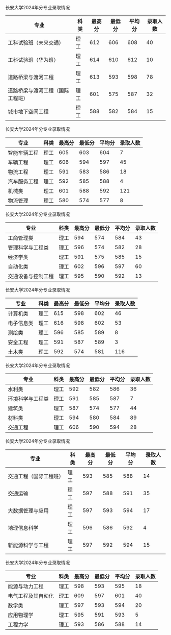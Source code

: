 长安大学2024年分专业录取情况

| **专业**                         | **科类** | **最高分** | **最低分** | **平均分** | **录取人数** |
| -------------------------------- | -------- | ---------- | ---------- | ---------- | ------------ |
| 工科试验班（未来交通）           | 理工     | 612        | 606        | 608        | 40           |
| 工科试验班（华为班）             | 理工     | 614        | 610        | 612        | 10           |
| 道路桥梁与渡河工程               | 理工     | 613        | 593        | 598        | 78           |
| 道路桥梁与渡河工程（国际工程班） | 理工     | 601        | 575        | 587        | 32           |
| 城市地下空间工程                 | 理工     | 588        | 582        | 584        | 15           |

长安大学2024年分专业录取情况

| 专业         | **科类** | **最高分** | **最低分** | **平均分** | **录取人数** |
| ------------ | -------- | ---------- | ---------- | ---------- | ------------ |
| 智能车辆工程 | 理工     | 605        | 603        | 604        | 7            |
| 车辆工程     | 理工     | 606        | 594        | 597        | 45           |
| 物流工程     | 理工     | 591        | 583        | 586        | 18           |
| 汽车服务工程 | 理工     | 592        | 585        | 588        | 4            |
| 机械类       | 理工     | 601        | 588        | 592        | 121          |
| 物流管理     | 理工     | 580        | 574        | 577        | 8            |

长安大学2024年分专业录取情况

| 专业               | **科类** | **最高分** | **最低分** | **平均分** | **录取人数** |
| ------------------ | -------- | ---------- | ---------- | ---------- | ------------ |
| 工商管理类         | 理工     | 594        | 574        | 584        | 43           |
| 管理科学与工程类   | 理工     | 596        | 574        | 582        | 28           |
| 经济学类           | 理工     | 591        | 575        | 585        | 15           |
| 自动化类           | 理工     | 602        | 596        | 597        | 60           |
| 交通设备与控制工程 | 理工     | 595        | 590        | 592        | 13           |

长安大学2024年分专业录取情况

| 专业       | **科类** | **最高分** | **最低分** | **平均分** | **录取人数** |
| ---------- | -------- | ---------- | ---------- | ---------- | ------------ |
| 计算机类   | 理工     | 615        | 598        | 602        | 46           |
| 电子信息类 | 理工     | 616        | 598        | 602        | 53           |
| 测绘类     | 理工     | 596        | 585        | 589        | 8            |
| 安全工程   | 理工     | 591        | 587        | 589        | 3            |
| 土木类     | 理工     | 592        | 574        | 581        | 116          |

长安大学2024年分专业录取情况

| 专业             | **科类** | **最高分** | **最低分** | **平均分** | **录取人数** |
| ---------------- | -------- | ---------- | ---------- | ---------- | ------------ |
| 水利类           | 理工     | 592        | 582        | 586        | 36           |
| 环境科学与工程类 | 理工     | 591        | 585        | 587        | 7            |
| 建筑类           | 理工     | 587        | 574        | 577        | 44           |
| 材料类           | 理工     | 594        | 580        | 584        | 89           |
| 交通工程         | 理工     | 606        | 590        | 594        | 28           |

长安大学2024年分专业录取情况

| 专业                   | **科类** | **最高分** | **最低分** | **平均分** | **录取人数** |
| ---------------------- | -------- | ---------- | ---------- | ---------- | ------------ |
| 交通工程（国际工程班） | 理工     | 593        | 585        | 588        | 14           |
| 交通运输               | 理工     | 597        | 588        | 591        | 35           |
| 大数据管理与应用       | 理工     | 597        | 593        | 594        | 17           |
| 地理信息科学           | 理工     | 596        | 586        | 592        | 4            |
| 新能源科学与工程       | 理工     | 597        | 592        | 594        | 15           |

长安大学2024年分专业录取情况

| 专业               | **科类** | **最高分** | **最低分** | **平均分** | **录取人数** |
| ------------------ | -------- | ---------- | ---------- | ---------- | ------------ |
| 能源与动力工程     | 理工     | 598        | 593        | 595        | 18           |
| 电气工程及其自动化 | 理工     | 609        | 597        | 601        | 40           |
| 数学类             | 理工     | 597        | 593        | 594        | 20           |
| 应用物理学         | 理工     | 595        | 591        | 593        | 5            |
| 工程力学           | 理工     | 593        | 586        | 588        | 14           |

